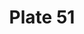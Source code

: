 ---
pid: '51'
an: '6'
title: Plate 51
rev_year: 
_date: 23 Juillet 1798
caption: Capote en crêpe noir, garni de trois nattes, doliman de couleur. Parc Mousseaux.
translation: Hat with stiff brim and soft crown made of black crepe, trimmed with
  three braided ribbons, Colorful Turkish costume. Parc Mousseaux.
student: Sarah Bigler
keywords: "[ Capote, doliman ]"
permalink: /plates/51
layout: plate-page
---